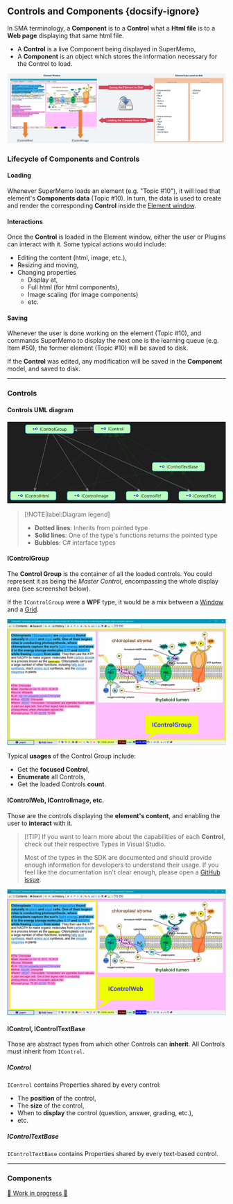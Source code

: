 ## Controls and Components {docsify-ignore}

In SMA terminology, a **Component** is to a **Control** what a **Html file** is to a **Web page** displaying that same html file.

- A **Control** is a live Component being displayed in SuperMemo,
- A **Component** is an object which stores the information necessary for the Control to load.

[![SuperMemo Assistant Controls and Components](content/images/sma/controls-and-components/sma-dev-refm-element-controls-and-components.png '@style="max-width: 600px;"')](content/images/sma/controls-and-components/sma-dev-refm-element-controls-and-components.png ':ignore')

### Lifecycle of Components and Controls

#### Loading

Whenever SuperMemo loads an element (e.g. "Topic #10"), it will load that element's **Components data** (Topic #10). In turn, the data is used to create and render the corresponding **Control** inside the [Element window](http://super-memory.com/help/element.htm).

#### Interactions

Once the **Control** is loaded in the Element window, either the user or Plugins can interact with it. Some typical actions would include:
- Editing the content (html, image, etc.),
- Resizing and moving,
- Changing properties
  - Display at,
  - Full html (for html components),
  - Image scaling (for image components)
  - etc.

#### Saving

Whenever the user is done working on the element (Topic #10), and commands SuperMemo to display the next one is the learning queue (e.g. Item #50), the former element (Topic #10) will be saved to disk.

If the **Control** was edited, any modification will be saved in the **Component** model, and saved to disk.

<hr />

### Controls

#### Controls UML diagram

[![Controls UML diagram](content/images/sma/controls-and-components/sma-dev-refm-controls-uml.png '@style="max-width: 600px;"')](content/images/sma/controls-and-components/sma-dev-refm-controls-uml.png ':ignore')

> [!NOTE|label:Diagram legend]
> - **Dotted lines**: Inherits from pointed type
> - **Solid lines**: One of the type's functions returns the pointed type
> - **Bubbles**: C# interface types

#### IControlGroup

The **Control Group** is the container of all the loaded controls. You could represent it as being the *Master Control*, encompassing the whole display area (see screenshot below).

If the `IControlGroup` were a **WPF** type, it would be a mix between a [Window](https://docs.microsoft.com/en-us/dotnet/api/system.windows.window) and a [Grid](https://docs.microsoft.com/en-us/dotnet/api/system.windows.controls.grid).

[![SuperMemo Assistant IControlGroup](content/images/sma/controls-and-components/sma-dev-refm-controls-IControlGroup.png '@style="max-width: 600px;"')](content/images/sma/controls-and-components/sma-dev-refm-controls-IControlGroup.png ':ignore')

Typical **usages** of the Control Group include:
- Get the **focused Control**,
- **Enumerate** all Controls,
- Get the loaded Controls **count**.

#### IControlWeb, IControlImage, etc.

Those are the controls displaying the **element's content**, and enabling the user to **interact** with it.

> [!TIP] If you want to learn more about the capabilities of each **Control**, check out their respective Types in Visual Studio.
> 
> Most of the types in the SDK are documented and should provide enough information for developers to understand their usage. If you feel like the documentation isn't clear enough, please open a [GitHub issue](https://github.com/supermemo/Documentation/issues).

[![SuperMemo Assistant IControlWeb](content/images/sma/controls-and-components/sma-dev-refm-controls-IControlWeb.png '@style="max-width: 600px;"')](content/images/sma/controls-and-components/sma-dev-refm-controls-IControlWeb.png ':ignore')

#### IControl, IControlTextBase

Those are abstract types from which other Controls can **inherit**. All Controls must inherit from `IControl`.

##### IControl

`IControl` contains Properties shared by every control:
- The **position** of the control,
- The **size** of the control,
- When to **display** the control (question, answer, grading, etc.),
- etc.

##### IControlTextBase

`IControlTextBase` contains Properties shared by every text-based control.

<hr />

### Components

<u>🚧 Work in progress 🚧</u>

<!--

[![](content/images/sma/controls-and-components/ '@style="max-width: 600px;"')](content/images/sma/controls-and-components/ ':ignore')
[![](content/images/sma/controls-and-components/ '@style="max-width: 600px;"')](content/images/sma/controls-and-components/ ':ignore')
[![](content/images/sma/controls-and-components/ '@style="max-width: 600px;"')](content/images/sma/controls-and-components/ ':ignore')

-->